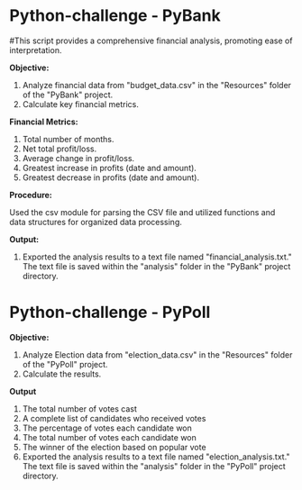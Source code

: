 # Python-challenge - PyBank
#This script provides a comprehensive financial analysis, promoting ease of interpretation.

**Objective:**

1. Analyze financial data from "budget_data.csv" in the "Resources" folder of the "PyBank" project.
2. Calculate key financial metrics.

**Financial Metrics:**

1. Total number of months.
2. Net total profit/loss.
3. Average change in profit/loss.
4. Greatest increase in profits (date and amount).
5. Greatest decrease in profits (date and amount).
   
**Procedure:**

Used the csv module for parsing the CSV file and utilized functions and data structures for organized data processing.

**Output:**

1. Exported the analysis results to a text file named "financial_analysis.txt." The text file is saved within the "analysis" folder in the "PyBank" project directory.

# Python-challenge - PyPoll

**Objective:**

1. Analyze Election data from "election_data.csv" in the "Resources" folder of the "PyPoll" project.
2. Calculate the results.

**Output**

1. The total number of votes cast
2. A complete list of candidates who received votes
3. The percentage of votes each candidate won
4. The total number of votes each candidate won
5. The winner of the election based on popular vote
6. Exported the analysis results to a text file named "election_analysis.txt." The text file is saved within the "analysis" folder in the "PyPoll" project directory.



